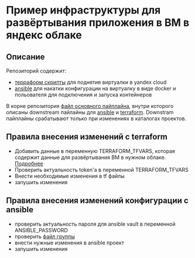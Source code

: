 # Пример инфраструктуры для развёртывания приложения в ВМ в яндекс облаке

## Описание
Репозиторий содержит: 
- [терраформ скрипты](./terraform/) для поднятия виртуалки в yandex cloud
- [ansible](./ansible/) для накатки конфигурации на виртуалку в виде docker и польователя для подключения и запуска контейнеров

В корне репозитория [файл основного пайплайна](./.gitlab-ci.yml), внутри которого описаны downstream пайлайны для [ansible](./ansible/.gitlab-ci.yml) и [terraform](./.gitlab-ci.yml). Downstram пайплайны срабатывают только при изменениях в каталогах проектов.

## Правила внесения изменений с terraform
- Добавить данные в переменную TERRAFORM_TFVARS, которая содержит данные для развёртывания ВМ в нужном облаке. [Подробнее](./terraform/Readme.md#L7)
- Проверить актуальность token'а в переменной TERRAFORM_TFVARS
- Внести необходимые изменения в tf файлы
- запушить изменения

## Правила внесения изменений конфигурации с ansible
- проверить актуальность пароля для ansible vault в переменной ANSIBLE_PASSWORD
- проверить [файл группы](./ansible/group_vars/vm-momo.yml) 
- внести нужные изменения в ansible проект
- запушить изменения